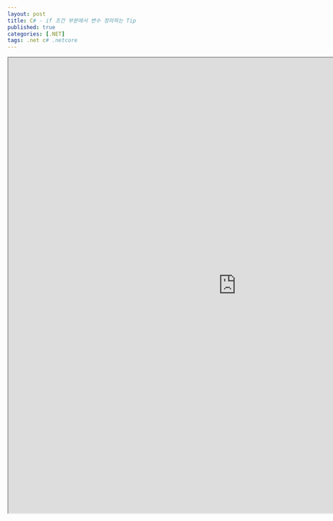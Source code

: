```yaml
---
layout: post
title: C# - if 조건 부분에서 변수 정의하는 Tip
published: true
categories: [.NET]
tags: .net c# .netcore
---  
```

<iframe width="1024" height="1024" src="https://docs.google.com/document/d/e/2PACX-1vSUogNIVki7lwJhnTwTt5gPhUjGtEcgBcu8AO5vczE-CNxUVy7qwxnbVmDfRqCIhhmPoU-uAnfZlFWa/pub?embedded=true"></iframe>    
   
